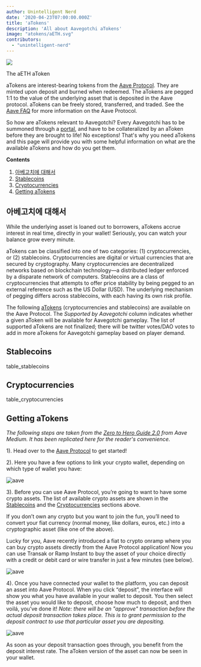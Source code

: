 ```yaml
---
author: Unintelligent Nerd
date: '2020-04-23T07:00:00.000Z'
title: 'aTokens'
description: 'All about Aavegotchi aTokens'
image: "atokens/aETH.svg"
contributors:
  - "unintelligent-nerd"
---
```


<div class="headerImageContainer">
<img class="headerImage" src="/atokens/aETH.png">
<p class="headerImageText">The aETH aToken</p>
</div>

aTokens are interest-bearing tokens from the [Aave Protocol](https://aave.com). They are minted upon deposit and burned when redeemed. The aTokens are pegged 1:1 to the value of the underlying asset that is deposited in the Aave protocol. aTokens can be freely stored, transferred, and traded. See the [Aave FAQ](https://docs.aave.com/faq/) for more information on the Aave Protocol.

So how are aTokens relevant to Aavegotchi? Every Aavegotchi has to be summoned through a [portal](/pages/portals), and have to be collateralized by an aToken before they are brought to life! No exceptions! That's why you need aTokens and this page will provide you with some helpful information on what are the available aTokens and how do you get them.

<div class="contentsBox">

**Contents**

<ol>
<li><a href=#about>아베고치에 대해서</a></li>
<li><a href=#stablecoins>Stablecoins</a></li>
<li><a href=#cryptocurrencies>Cryptocurrencies</a></li>
<li><a href=#getting-atokens>Getting aTokens</a></li>
</ol>

</div>

## 아베고치에 대해서

While the underlying asset is loaned out to borrowers, aTokens accrue interest in real time, directly in your wallet! Seriously, you can watch your balance grow every minute.

aTokens can be classified into one of two categories: (1) cryptocurrencies, or (2) stablecoins. Cryptocurrencies are digital or virtual currencies that are secured by cryptography. Many cryptocurrencies are decentralized networks based on blockchain technology—a distributed ledger enforced by a disparate network of computers. Stablecoins are a class of cryptocurrencies that attempts to offer price stability by being pegged to an external reference such as the US Dollar (USD). The underlying mechanism of pegging differs across stablecoins, with each having its own risk profile.


The following [aTokens](https://docs.aave.com/developers/deployed-contracts/deployed-contract-instances) (cryptocurrencies and stablecoins) are available on the Aave Protocol. The *Supported by Aavegotchi* column indicates whether a given aToken will be available for Aavegotchi gameplay. The list of supported aTokens are not finalized; there will be twitter votes/DAO votes to add in more aTokens for Aavegotchi gameplay based on player demand.

## Stablecoins

table_stablecoins

## Cryptocurrencies

table_cryptocurrencies

## Getting aTokens

*The following steps are taken from the <a href = "https://medium.com/aave/zero-to-hero-guide-2-0-dadce0f3e834">Zero to Hero Guide 2.0</a> from Aave Medium. It has been replicated here for the reader's convenience.*

1). Head over to the <a href = "https://app.aave.com/">Aave Protocol</a> to get started!

2). Here you have a few options to link your crypto wallet, depending on which type of wallet you have:

<img src = "/atokens/connect-your-wallet.png" alt = "aave" class="bodyImage" />

3). Before you can use Aave Protocol, you’re going to want to have some crypto assets. The list of available crypto assets are shown in the <a href=#stablecoins>Stablecoins</a> and the <a href=#cryptocurrencies>Cryptocurrencies</a> sections above.

If you don’t own any crypto but you want to join the fun, you’ll need to convert your fiat currency (normal money, like dollars, euros, etc.) into a cryptographic asset (like one of the above).

Lucky for you, Aave recently introduced a fiat to crypto onramp where you can buy crypto assets directly from the Aave Protocol application! Now you can use Transak or Ramp Instant to buy the asset of your choice directly with a credit or debit card or wire transfer in just a few minutes (see below).

<img src = "/atokens/buy-with-fiat.png" alt = "aave" class="bodyImage" />

4). Once you have connected your wallet to the platform, you can deposit an asset into Aave Protocol. When you click “deposit”, the interface will show you what you have available in your wallet to deposit. You then select the asset you would like to deposit, choose how much to deposit, and then voilá, you’ve done it! *Note: there will be an "approve" transaction before the actual deposit transaction takes place. This is to grant permission to the deposit contract to use that particular asset you are depositing.*

<img src = "/atokens/deposit.gif" alt = "aave" class="bodyImage" />

As soon as your deposit transaction goes through, you benefit from the deposit interest rate. The aToken version of the asset can now be seen in your wallet.